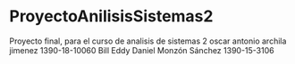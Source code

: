 # ProyectoAnilisisSistemas2
Proyecto final, para el curso de analisis de sistemas 2
oscar antonio archila jimenez 1390-18-10060
Bill Eddy Daniel Monzón Sánchez 1390-15-3106
